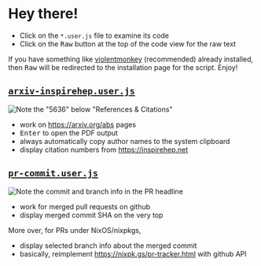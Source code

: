 # Hey there!
- Click on the `*.user.js` file to examine its code
- Click on the <kbd>Raw</kbd> button at the top of the code view for the raw text

If you have something like [violentmonkey](https://violentmonkey.github.io/) (recommended) already installed,
then <kbd>Raw</kbd> will be redirected to the installation page for the script. Enjoy!

## [`arxiv-inspirehep.user.js`](arxiv-inspirehep.user.js)

![Note the "5636" below "References & Citations"](https://github.com/bryango/userjs/assets/26322692/ea1bd111-d9cc-4ac4-b6aa-9353d90a0318)

- work on https://arxiv.org/abs pages
- <kbd>Enter</kbd> to open the PDF output
- always automatically copy author names to the system clipboard
- display citation numbers from https://inspirehep.net

## [`pr-commit.user.js`](pr-commit.user.js)

![Note the commit and branch info in the PR headline](https://github.com/bryango/userjs/assets/26322692/9ca52c3b-a69e-445d-b9d6-e5abf2ebe3d5)

- work for merged pull requests on github
- display merged commit SHA on the very top

More over, for PRs under NixOS/nixpkgs,
- display selected branch info about the merged commit
- basically, reimplement https://nixpk.gs/pr-tracker.html with github API
